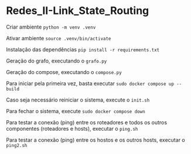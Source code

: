 # Redes_II-Link_State_Routing

Criar ambiente
```python -m venv .venv```

Ativar ambiente
```source .venv/bin/activate```

Instalação das dependências
```pip install -r requirements.txt```

Geração do grafo, executando o ```grafo.py```

Geração do compose, executando o ```compose.py```

Para iniciar pela primeira vez, basta executar ```sudo docker compose up --build```

Caso seja necessário reiniciar o sistema, execute o ```init.sh```

Para fechar o sistema, execute ```sudo docker compose down```

Para testar a conexão (ping) entre os roteadores e todos os outros componentes (roteadores e hosts), executar o ```ping.sh```

Para testar a conexão (ping) entre os hostos e os outros hosts, executar o ```ping2.sh```